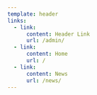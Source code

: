 ```yaml
---
template: header
links:
  - link:
      content: Header Link
      url: /admin/
  - link:
      content: Home
      url: /
  - link:
      content: News
      url: /news/
---
```

